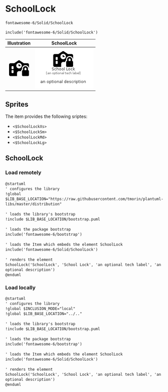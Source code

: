 # SchoolLock


```text
fontawesome-6/Solid/SchoolLock
```

```text
include('fontawesome-6/Solid/SchoolLock')
```



| Illustration | SchoolLock |
| :---: | :---: |
| ![illustration for Illustration](../../fontawesome-6/Solid/SchoolLock.png) | ![illustration for SchoolLock](../../fontawesome-6/Solid/SchoolLock.Local.png) |



## Sprites
The item provides the following sriptes:

- `<$SchoolLockXs>`
- `<$SchoolLockSm>`
- `<$SchoolLockMd>`
- `<$SchoolLockLg>`





## SchoolLock

### Load remotely
```plantuml
@startuml
' configures the library
!global $LIB_BASE_LOCATION="https://raw.githubusercontent.com/tmorin/plantuml-libs/master/distribution"

' loads the library's bootstrap
!include $LIB_BASE_LOCATION/bootstrap.puml

' loads the package bootstrap
include('fontawesome-6/bootstrap')

' loads the Item which embeds the element SchoolLock
include('fontawesome-6/Solid/SchoolLock')

' renders the element
SchoolLock('SchoolLock', 'School Lock', 'an optional tech label', 'an optional description')
@enduml
```

### Load locally
```plantuml
@startuml
' configures the library
!global $INCLUSION_MODE="local"
!global $LIB_BASE_LOCATION="../.."

' loads the library's bootstrap
!include $LIB_BASE_LOCATION/bootstrap.puml

' loads the package bootstrap
include('fontawesome-6/bootstrap')

' loads the Item which embeds the element SchoolLock
include('fontawesome-6/Solid/SchoolLock')

' renders the element
SchoolLock('SchoolLock', 'School Lock', 'an optional tech label', 'an optional description')
@enduml
```

